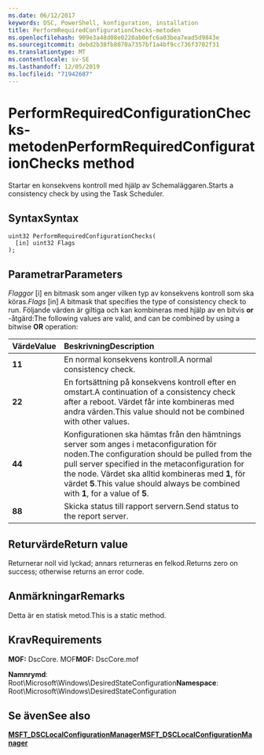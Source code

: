 ```yaml
---
ms.date: 06/12/2017
keywords: DSC, PowerShell, konfiguration, installation
title: PerformRequiredConfigurationChecks-metoden
ms.openlocfilehash: 909e3a48d08e0220ab0efc6a03bea7ead5d9843e
ms.sourcegitcommit: debd2b38fb8070a7357bf1a4bf9cc736f3702f31
ms.translationtype: MT
ms.contentlocale: sv-SE
ms.lasthandoff: 12/05/2019
ms.locfileid: "71942687"
---
```

# <a name="performrequiredconfigurationchecks-method"></a><span data-ttu-id="8c57b-103">PerformRequiredConfigurationChecks-metoden</span><span class="sxs-lookup"><span data-stu-id="8c57b-103">PerformRequiredConfigurationChecks method</span></span>

<span data-ttu-id="8c57b-104">Startar en konsekvens kontroll med hjälp av Schemaläggaren.</span><span class="sxs-lookup"><span data-stu-id="8c57b-104">Starts a consistency check by using the Task Scheduler.</span></span>

## <a name="syntax"></a><span data-ttu-id="8c57b-105">Syntax</span><span class="sxs-lookup"><span data-stu-id="8c57b-105">Syntax</span></span>

```mof
uint32 PerformRequiredConfigurationChecks(
  [in] uint32 Flags
);
```

## <a name="parameters"></a><span data-ttu-id="8c57b-106">Parametrar</span><span class="sxs-lookup"><span data-stu-id="8c57b-106">Parameters</span></span>

<span data-ttu-id="8c57b-107">*Flaggor* \[i\] en bitmask som anger vilken typ av konsekvens kontroll som ska köras.</span><span class="sxs-lookup"><span data-stu-id="8c57b-107">*Flags* \[in\] A bitmask that specifies the type of consistency check to run.</span></span> <span data-ttu-id="8c57b-108">Följande värden är giltiga och kan kombineras med hjälp av en bitvis **or** -åtgärd:</span><span class="sxs-lookup"><span data-stu-id="8c57b-108">The following values are valid, and can be combined by using a bitwise **OR** operation:</span></span>

|<span data-ttu-id="8c57b-109">Värde</span><span class="sxs-lookup"><span data-stu-id="8c57b-109">Value</span></span> |<span data-ttu-id="8c57b-110">Beskrivning</span><span class="sxs-lookup"><span data-stu-id="8c57b-110">Description</span></span> |
|:--- |:---|
|<span data-ttu-id="8c57b-111">**1**</span><span class="sxs-lookup"><span data-stu-id="8c57b-111">**1**</span></span> | <span data-ttu-id="8c57b-112">En normal konsekvens kontroll.</span><span class="sxs-lookup"><span data-stu-id="8c57b-112">A normal consistency check.</span></span> |
|<span data-ttu-id="8c57b-113">**2**</span><span class="sxs-lookup"><span data-stu-id="8c57b-113">**2**</span></span> | <span data-ttu-id="8c57b-114">En fortsättning på konsekvens kontroll efter en omstart.</span><span class="sxs-lookup"><span data-stu-id="8c57b-114">A continuation of a consistency check after a reboot.</span></span> <span data-ttu-id="8c57b-115">Värdet får inte kombineras med andra värden.</span><span class="sxs-lookup"><span data-stu-id="8c57b-115">This value should not be combined with other values.</span></span> |
|<span data-ttu-id="8c57b-116">**4**</span><span class="sxs-lookup"><span data-stu-id="8c57b-116">**4**</span></span> | <span data-ttu-id="8c57b-117">Konfigurationen ska hämtas från den hämtnings server som anges i metaconfiguration för noden.</span><span class="sxs-lookup"><span data-stu-id="8c57b-117">The configuration should be pulled from the pull server specified in the metaconfiguration for the node.</span></span> <span data-ttu-id="8c57b-118">Värdet ska alltid kombineras med **1**, för värdet **5**.</span><span class="sxs-lookup"><span data-stu-id="8c57b-118">This value should always be combined with **1**, for a value of **5**.</span></span> |
|<span data-ttu-id="8c57b-119">**8**</span><span class="sxs-lookup"><span data-stu-id="8c57b-119">**8**</span></span> | <span data-ttu-id="8c57b-120">Skicka status till rapport servern.</span><span class="sxs-lookup"><span data-stu-id="8c57b-120">Send status to the report server.</span></span> |

## <a name="return-value"></a><span data-ttu-id="8c57b-121">Returvärde</span><span class="sxs-lookup"><span data-stu-id="8c57b-121">Return value</span></span>

<span data-ttu-id="8c57b-122">Returnerar noll vid lyckad; annars returneras en felkod.</span><span class="sxs-lookup"><span data-stu-id="8c57b-122">Returns zero on success; otherwise returns an error code.</span></span>

## <a name="remarks"></a><span data-ttu-id="8c57b-123">Anmärkningar</span><span class="sxs-lookup"><span data-stu-id="8c57b-123">Remarks</span></span>

<span data-ttu-id="8c57b-124">Detta är en statisk metod.</span><span class="sxs-lookup"><span data-stu-id="8c57b-124">This is a static method.</span></span>

## <a name="requirements"></a><span data-ttu-id="8c57b-125">Krav</span><span class="sxs-lookup"><span data-stu-id="8c57b-125">Requirements</span></span>

<span data-ttu-id="8c57b-126">**MOF:** DscCore. MOF</span><span class="sxs-lookup"><span data-stu-id="8c57b-126">**MOF:** DscCore.mof</span></span>

<span data-ttu-id="8c57b-127">**Namnrymd**: Root\Microsoft\Windows\DesiredStateConfiguration</span><span class="sxs-lookup"><span data-stu-id="8c57b-127">**Namespace**: Root\Microsoft\Windows\DesiredStateConfiguration</span></span>

## <a name="see-also"></a><span data-ttu-id="8c57b-128">Se även</span><span class="sxs-lookup"><span data-stu-id="8c57b-128">See also</span></span>

[<span data-ttu-id="8c57b-129">**MSFT_DSCLocalConfigurationManager**</span><span class="sxs-lookup"><span data-stu-id="8c57b-129">**MSFT_DSCLocalConfigurationManager**</span></span>](msft-dsclocalconfigurationmanager.md)
